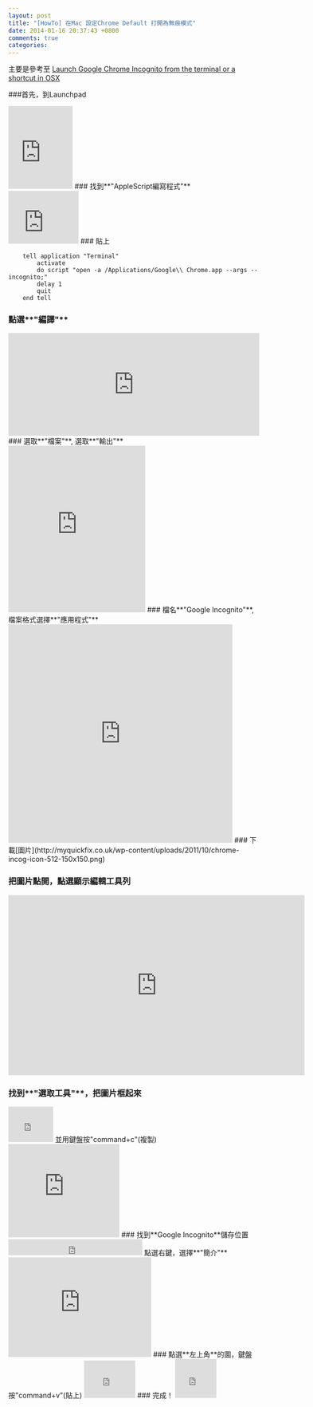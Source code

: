 ```yaml
---
layout: post
title: "[HowTo] 在Mac 設定Chrome Default 打開為無痕模式"
date: 2014-01-16 20:37:43 +0800
comments: true
categories: 
---
```


主要是參考至 [Launch Google Chrome Incognito from the terminal or a shortcut in OSX](http://myquickfix.co.uk/2011/10/launch-google-chrome-in-incognito-from-terminal-or-a-shortcut-in-os-x/)

###首先，到Launchpad 
<iframe src="https://www.flickr.com/photos/alohacc/11979759324/player/c3cd572418" height="166" width="129"  frameborder="0" allowfullscreen webkitallowfullscreen mozallowfullscreen oallowfullscreen msallowfullscreen></iframe>
### 找到**"AppleScript編寫程式"**
<iframe src="https://www.flickr.com/photos/alohacc/11979650303/player/b026cc0b9b" height="106" width="141"  frameborder="0" allowfullscreen webkitallowfullscreen mozallowfullscreen oallowfullscreen msallowfullscreen></iframe>
### 貼上 
	
		tell application "Terminal"
			activate
			do script "open -a /Applications/Google\\ Chrome.app --args --incognito;"
			delay 1
			quit
		end tell

 
### 點選**"編譯"** 
<iframe src="https://www.flickr.com/photos/alohacc/11979353075/player/a02a18cd9d" height="206" width="504"  frameborder="0" allowfullscreen webkitallowfullscreen mozallowfullscreen oallowfullscreen msallowfullscreen></iframe>
### 選取**"檔案"**, 選取**"輸出"**
<iframe src="https://www.flickr.com/photos/alohacc/11979650263/player/513656276c" height="334" width="275"  frameborder="0" allowfullscreen webkitallowfullscreen mozallowfullscreen oallowfullscreen msallowfullscreen></iframe>
### 檔名**"Google Incognito"**, 檔案格式選擇**"應用程式"**
<iframe src="https://www.flickr.com/photos/alohacc/11979759234/player/9c1fc81b96" height="438" width="450"  frameborder="0" allowfullscreen webkitallowfullscreen mozallowfullscreen oallowfullscreen msallowfullscreen></iframe>
### 下載[圖片](http://myquickfix.co.uk/wp-content/uploads/2011/10/chrome-incog-icon-512-150x150.png)

### 把圖片點開，點選顯示編輯工具列
<iframe src="https://www.flickr.com/photos/alohacc/11979759064/player/b667a73f60" height="361" width="595"  frameborder="0" allowfullscreen webkitallowfullscreen mozallowfullscreen oallowfullscreen msallowfullscreen></iframe>

### 找到**"選取工具"**，把圖片框起來
<iframe src="https://www.flickr.com/photos/alohacc/11979758984/player/389afc6a6c" height="71" width="90"  frameborder="0" allowfullscreen webkitallowfullscreen mozallowfullscreen oallowfullscreen msallowfullscreen></iframe>
並用鍵盤按"command+c"(複製)
<iframe src="https://www.flickr.com/photos/alohacc/11979650083/player/23d67e566f" height="187" width="223"  frameborder="0" allowfullscreen webkitallowfullscreen mozallowfullscreen oallowfullscreen msallowfullscreen></iframe>
### 找到**Google Incognito**儲存位置
<iframe src="https://www.flickr.com/photos/alohacc/11979352755/player/a4182b1fb2" height="32" width="269"  frameborder="0" allowfullscreen webkitallowfullscreen mozallowfullscreen oallowfullscreen msallowfullscreen></iframe>
點選右鍵，選擇**"簡介"**
<iframe src="https://www.flickr.com/photos/alohacc/11979352735/player/48bfde3138" height="200" width="287"  frameborder="0" allowfullscreen webkitallowfullscreen mozallowfullscreen oallowfullscreen msallowfullscreen></iframe>
### 點選**左上角**的圖，鍵盤按"command+v"(貼上)
<iframe src="https://www.flickr.com/photos/alohacc/11979649923/player/8f1336be25" height="75" width="103"  frameborder="0" allowfullscreen webkitallowfullscreen mozallowfullscreen oallowfullscreen msallowfullscreen></iframe>
### 完成！
<iframe src="https://www.flickr.com/photos/alohacc/11979649853/player/94ee9748ba" height="78" width="83"  frameborder="0" allowfullscreen webkitallowfullscreen mozallowfullscreen oallowfullscreen msallowfullscreen></iframe>

